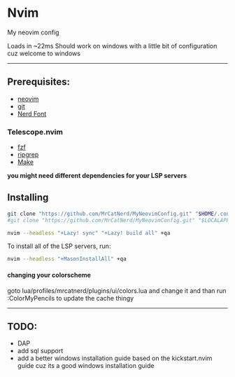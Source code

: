 # Nvim
My neovim config

Loads in ~22ms
Should work on windows with a little bit of configuration cuz welcome to windows

---

## Prerequisites:

- [neovim](https://neovim.io)
- [git](https://git-scm.com)
- [Nerd Font](https://www.nerdfonts.com)

### Telescope.nvim

- [fzf](https://github.com/junegunn/fzf)
- [ripgrep](https://github.com/BurntSushi/ripgrep)
- [Make](https://github.com/mirror/make)
<!-- if you have cmake you probably have make installed too -->
<!-- - [CMake](https://cmake.org) / [Make](https://github.com/mirror/make) -->

**you might need different dependencies for your LSP servers**

## Installing

```sh
git clone "https://github.com/MrCatNerd/MyNeovimConfig.git" "$HOME/.config/nvim" # Linux
#git clone "https://github.com/MrCatNerd/MyNeovimConfig.git" "$LOCALAPPDATA/nvim" # Windows

nvim --headless "+Lazy! sync" "+Lazy! build all" +qa
```

To install all of the LSP servers, run:

```sh
nvim --headless "+MasonInstallAll" +qa
```

#### changing your colorscheme
goto lua/profiles/mrcatnerd/plugins/ui/colors.lua and change it
and than run :ColorMyPencils to update the cache thingy

---

## TODO:

- DAP
- add sql support
- add a better windows installation guide based on the kickstart.nvim guide cuz its a good windows installation guide
